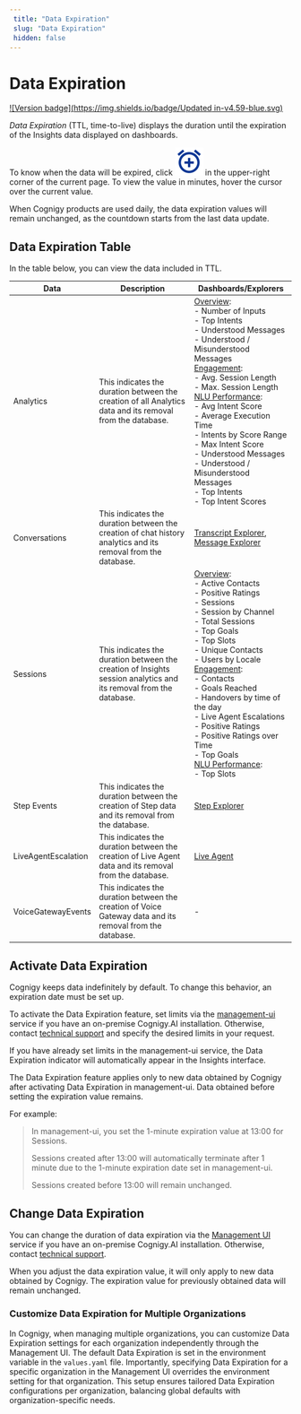 ```yaml
---
 title: "Data Expiration" 
 slug: "Data Expiration" 
 hidden: false 
---
```

# Data Expiration

[![Version badge](https://img.shields.io/badge/Updated in-v4.59-blue.svg)](../release-notes/4.59.md)

*Data Expiration* (TTL, time-to-live) displays the duration until the expiration of the Insights data displayed on dashboards. 

To know when the data will be expired, click ![clock](images/icons/clock.svg) in the upper-right corner of the current page. To view the value in minutes, hover the cursor over the current value.

When Cognigy products are used daily, the data expiration values will remain unchanged, as the countdown starts from the last data update.

## Data Expiration Table

In the table below, you can view the data included in TTL.

| Data                | Description                                                                                                       | Dashboards/Explorers                                                                                                                                                                                                                                                                                                                                                                                                                                                                                                                      |
|---------------------|-------------------------------------------------------------------------------------------------------------------|-------------------------------------------------------------------------------------------------------------------------------------------------------------------------------------------------------------------------------------------------------------------------------------------------------------------------------------------------------------------------------------------------------------------------------------------------------------------------------------------------------------------------------------------|
| Analytics           | This indicates the duration between the creation of all Analytics data and its removal from the database.         | [Overview](dashboard-overview.md): <br>- Number of Inputs <br>- Top Intents  <br>- Understood Messages  <br>- Understood / Misunderstood Messages<br> [Engagement](dashboard-engagement.md): <br>- Avg. Session Length<br> - Max. Session Length <br> [NLU Performance](dashboard-nlu-performance.md): <br> - Avg Intent Score <br> - Average Execution Time <br> - Intents by Score Range <br> - Max Intent Score <br> - Understood Messages <br> - Understood / Misunderstood Messages <br> - Top Intents <br> - Top Intent Scores <br> | 
| Conversations       | This indicates the duration between the creation of chat history analytics and its removal from the database.     | [Transcript Explorer](transcript-explorer.md), [Message Explorer](message-explorer.md)                                                                                                                                                                                                                                                                                                                                                                                                                                                    |
| Sessions            | This indicates the duration between the creation of Insights session analytics and its removal from the database. | [Overview](dashboard-overview.md): <br> - Active Contacts<br> - Positive Ratings<br> - Sessions<br> - Session by Channel<br> - Total Sessions<br> - Top Goals<br>- Top Slots<br> - Unique Contacts<br> - Users by Locale<br> [Engagement](dashboard-engagement.md): <br>- Contacts <br>- Goals Reached <br>- Handovers by time of the day <br>- Live Agent Escalations <br>- Positive Ratings <br>- Positive Ratings over Time <br>- Top Goals <br>[NLU Performance](dashboard-nlu-performance.md):<br>- Top Slots                        | 
| Step Events         | This indicates the duration between the creation of Step data and its removal from the database.                  | [Step Explorer](step-explorer.md)                                                                                                                                                                                                                                                                                                                                                                                                                                                                                                         |
| LiveAgentEscalation | This indicates the duration between the creation of Live Agent data and its removal from the database.            | [Live Agent](dashboard-live-agent.md)                                                                                                                                                                                                                                                                                                                                                                                                                                                                                                     |
| VoiceGatewayEvents  | This indicates the duration between the creation of Voice Gateway data and its removal from the database.         | -                                                                                                                                                                                                                                                                                                                                                                                                                                                                                                                                         |


## Activate Data Expiration

Cognigy keeps data indefinitely by default. To change this behavior, an expiration date must be set up.

To activate the Data Expiration feature, set limits via the [management-ui](../ai/tools/management-ui.md#expiration-values-ttl-for-sensitive-data) service if you have an on-premise Cognigy.AI installation. Otherwise, contact [technical support](../help/get-help.md#help-center) and specify the desired limits in your request.

If you have already set limits in the management-ui service, the Data Expiration indicator will automatically appear in the Insights interface.

The Data Expiration feature applies only to new data obtained by Cognigy after activating Data Expiration in management-ui. Data obtained before setting the expiration value remains.

For example:

> In management-ui, you set the 1-minute expiration value at 13:00 for Sessions.
> 
> Sessions created after 13:00 will automatically terminate after 1 minute due to the 1-minute expiration date set in management-ui.
> 
> Sessions created before 13:00 will remain unchanged.

## Change Data Expiration

You can change the duration of data expiration via the [Management UI](../ai/tools/management-ui.md#expiration-values-ttl-for-sensitive-data) service if you have an on-premise Cognigy.AI installation. Otherwise, contact [technical support](../help/get-help.md#help-center). 

When you adjust the data expiration value, it will only apply to new data obtained by Cognigy. The expiration value for previously obtained data will remain unchanged.

### Customize Data Expiration for Multiple Organizations

In Cognigy, when managing multiple organizations,
you can customize Data Expiration settings for each organization independently through the Management UI.
The default Data Expiration is set in the environment variable in the `values.yaml` file.
Importantly,
specifying Data Expiration for a specific organization in the Management UI overrides the environment setting for that organization. 
This setup ensures tailored Data Expiration configurations per organization, balancing global defaults with organization-specific needs.